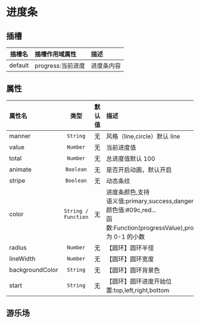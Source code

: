 # 进度条

## 插槽

| 插槽名  | 插槽作用域属性    | 描述       |
| :-----: | :---------------- | :--------- |
| default | progress:当前进度 | 进度条内容 |

## 属性

| 属性名          |        类型         | 默认值 | 描述                                                                                                                                       |
| :-------------- | :-----------------: | :----: | :----------------------------------------------------------------------------------------------------------------------------------------- |
| manner          |      `String`       |   无   | 风格（line,circle）默认 line                                                                                                               |
| value           |      `Number`       |   无   | 当前进度值                                                                                                                                 |
| total           |      `Number`       |   无   | 总进度值默认 100                                                                                                                           |
| animate         |      `Boolean`      |   无   | 是否开启动画，默认开启                                                                                                                     |  |
| stripe          |      `Boolean`      |   无   | 动态条纹                                                                                                                                   |
| color           | `String / Function` |   无   | 进度条颜色,支持<br>语义值:primary,success,danger,warning<br>颜色值:#09c,red...<br>函数:Function(progressValue),progressValue 为 0-1 的小数 |
| radius          |      `Number`       |   无   | 【圆环】圆环半径                                                                                                                           |
| lineWidth       |      `Number`       |   无   | 【圆环】圆环宽度                                                                                                                           |
| backgroundColor |      `String`       |   无   | 【圆环】圆环背景色                                                                                                                         |
| start           |      `String`       |   无   | 【圆环】圆环进度开始位置:top,left,right,bottom                                                                                             |

## 游乐场

<vuep template="#example"></vuep>

<script v-pre type="text/x-template" id="example">
<style>
.xui-progress-line,.xui-progress-circle{
    display:inline-block;
    vertical-align:middle;
    margin-left:20px;
}
</style>
<template>
  <div class="demo-container">
		<xui-button color="primary" @click="start">开始</xui-button>
        <!-- 条形进度 -->
		<xui-progress :value="v" :options="options" style="width:200px;height:13px;border:1px solid #999;" />
		</xui-progress>
        <!-- 环形进度 -->
		<xui-progress :value="v" manner="circle" start="bottom" :radius="50" :line-width="5" :color="options.color" background-color="#dbdbdb">
			<template scope="prop">
				<div style="position:absolute;top:40%;left:50%;margin-left:-25px;width:50px;text-align:center;">
					{{prop.progress}}
				</div>
			</template>
		</xui-progress>
  </div>
</template>

<script>
export default {
	methods: {
		start() {
            var self = this;
            clearTimeout(this.timer);
            this.options.animate = false;
			this.$nextTick(() => {
				this.v = 0;
				this.timer = setTimeout(() => {
					this.options.animate = true;
					function add() {
						self.v++;
						if (self.v >= 100) {
						} else {
							self.timer = setTimeout(add, 100);
						}
					}
					add();
				}, 500);
			});
		},
		change(v) {}
	},
	data() {
		return {
            v: 0,
            timer : null,
			options: {
				animate: true,
				total: 100,
				color(v) {
					if (v < 0.5) {
						return "danger";
					} else if (v < 1) {
						return "warning";
					} else if (v >= 1) {
						return "success";
					}
				}
			}
		};
	},
	mounted() {
		this.start();
	}
};
</script>
</script>
